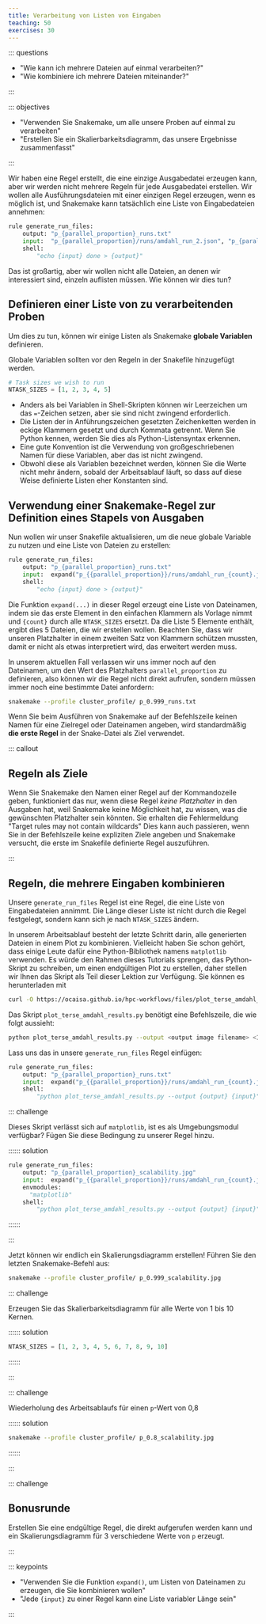 ```yaml
---
title: Verarbeitung von Listen von Eingaben
teaching: 50
exercises: 30
---
```



::: questions

- "Wie kann ich mehrere Dateien auf einmal verarbeiten?"
- "Wie kombiniere ich mehrere Dateien miteinander?"

:::

::: objectives

- "Verwenden Sie Snakemake, um alle unsere Proben auf einmal zu verarbeiten"
- "Erstellen Sie ein Skalierbarkeitsdiagramm, das unsere Ergebnisse zusammenfasst"

:::

Wir haben eine Regel erstellt, die eine einzige Ausgabedatei erzeugen kann, aber wir werden nicht mehrere Regeln für jede Ausgabedatei erstellen. Wir wollen alle Ausführungsdateien mit einer einzigen Regel erzeugen, wenn es möglich ist, und Snakemake kann tatsächlich eine Liste von Eingabedateien annehmen:

```python
rule generate_run_files:
    output: "p_{parallel_proportion}_runs.txt"
    input:  "p_{parallel_proportion}/runs/amdahl_run_2.json", "p_{parallel_proportion}/runs/amdahl_run_6.json"
    shell:
        "echo {input} done > {output}"
```

Das ist großartig, aber wir wollen nicht alle Dateien, an denen wir interessiert sind, einzeln auflisten müssen. Wie können wir dies tun?

## Definieren einer Liste von zu verarbeitenden Proben

Um dies zu tun, können wir einige Listen als Snakemake **globale Variablen** definieren.

Globale Variablen sollten vor den Regeln in der Snakefile hinzugefügt werden.

```python
# Task sizes we wish to run
NTASK_SIZES = [1, 2, 3, 4, 5]
```

- Anders als bei Variablen in Shell-Skripten können wir Leerzeichen um das `=`-Zeichen setzen, aber sie sind nicht zwingend erforderlich.
- Die Listen der in Anführungszeichen gesetzten Zeichenketten werden in eckige Klammern gesetzt und durch Kommata getrennt. Wenn Sie Python kennen, werden Sie dies als Python-Listensyntax erkennen.
- Eine gute Konvention ist die Verwendung von großgeschriebenen Namen für diese Variablen, aber das ist nicht zwingend.
- Obwohl diese als Variablen bezeichnet werden, können Sie die Werte nicht mehr ändern, sobald der Arbeitsablauf läuft, so dass auf diese Weise definierte Listen eher Konstanten sind.

## Verwendung einer Snakemake-Regel zur Definition eines Stapels von Ausgaben

Nun wollen wir unser Snakefile aktualisieren, um die neue globale Variable zu nutzen und eine Liste von Dateien zu erstellen:

```python
rule generate_run_files:
    output: "p_{parallel_proportion}_runs.txt"
    input:  expand("p_{{parallel_proportion}}/runs/amdahl_run_{count}.json", count=NTASK_SIZES)
    shell:
        "echo {input} done > {output}"
```

Die Funktion `expand(...)` in dieser Regel erzeugt eine Liste von Dateinamen, indem sie das erste Element in den einfachen Klammern als Vorlage nimmt und `{count}` durch alle `NTASK_SIZES` ersetzt. Da die Liste 5 Elemente enthält, ergibt dies 5 Dateien, die wir erstellen wollen. Beachten Sie, dass wir unseren Platzhalter in einem zweiten Satz von Klammern schützen mussten, damit er nicht als etwas interpretiert wird, das erweitert werden muss.

In unserem aktuellen Fall verlassen wir uns immer noch auf den Dateinamen, um den Wert des Platzhalters `parallel_proportion` zu definieren, also können wir die Regel nicht direkt aufrufen, sondern müssen immer noch eine bestimmte Datei anfordern:

```bash
snakemake --profile cluster_profile/ p_0.999_runs.txt
```

Wenn Sie beim Ausführen von Snakemake auf der Befehlszeile keinen Namen für eine Zielregel oder Dateinamen angeben, wird standardmäßig **die erste Regel** in der Snake-Datei als Ziel verwendet.

::: callout

## Regeln als Ziele

Wenn Sie Snakemake den Namen einer Regel auf der Kommandozeile geben, funktioniert das nur, wenn diese Regel *keine Platzhalter* in den Ausgaben hat, weil Snakemake keine Möglichkeit hat, zu wissen, was die gewünschten Platzhalter sein könnten. Sie erhalten die Fehlermeldung "Target rules may not contain wildcards" Dies kann auch passieren, wenn Sie in der Befehlszeile keine expliziten Ziele angeben und Snakemake versucht, die erste im Snakefile definierte Regel auszuführen.

:::

## Regeln, die mehrere Eingaben kombinieren

Unsere `generate_run_files` Regel ist eine Regel, die eine Liste von Eingabedateien annimmt. Die Länge dieser Liste ist nicht durch die Regel festgelegt, sondern kann sich je nach `NTASK_SIZES` ändern.

In unserem Arbeitsablauf besteht der letzte Schritt darin, alle generierten Dateien in einem Plot zu kombinieren. Vielleicht haben Sie schon gehört, dass einige Leute dafür eine Python-Bibliothek namens `matplotlib` verwenden. Es würde den Rahmen dieses Tutorials sprengen, das Python-Skript zu schreiben, um einen endgültigen Plot zu erstellen, daher stellen wir Ihnen das Skript als Teil dieser Lektion zur Verfügung. Sie können es herunterladen mit

```bash
curl -O https://ocaisa.github.io/hpc-workflows/files/plot_terse_amdahl_results.py
```

Das Skript `plot_terse_amdahl_results.py` benötigt eine Befehlszeile, die wie folgt aussieht:

```bash
python plot_terse_amdahl_results.py --output <output image filename> <1st input file> <2nd input file> ...
```

Lass uns das in unsere `generate_run_files` Regel einfügen:

```python
rule generate_run_files:
    output: "p_{parallel_proportion}_runs.txt"
    input:  expand("p_{{parallel_proportion}}/runs/amdahl_run_{count}.json", count=NTASK_SIZES)
    shell:
        "python plot_terse_amdahl_results.py --output {output} {input}"
```

::: challenge

Dieses Skript verlässt sich auf `matplotlib`, ist es als Umgebungsmodul verfügbar? Fügen Sie diese Bedingung zu unserer Regel hinzu.

:::::: solution

```python
rule generate_run_files:
    output: "p_{parallel_proportion}_scalability.jpg"
    input:  expand("p_{{parallel_proportion}}/runs/amdahl_run_{count}.json", count=NTASK_SIZES)
    envmodules:
      "matplotlib"
    shell:
        "python plot_terse_amdahl_results.py --output {output} {input}"
```

::::::

:::

Jetzt können wir endlich ein Skalierungsdiagramm erstellen! Führen Sie den letzten Snakemake-Befehl aus:

```bash
snakemake --profile cluster_profile/ p_0.999_scalability.jpg
```

::: challenge

Erzeugen Sie das Skalierbarkeitsdiagramm für alle Werte von 1 bis 10 Kernen.

:::::: solution

```python
NTASK_SIZES = [1, 2, 3, 4, 5, 6, 7, 8, 9, 10]
```

::::::

:::

::: challenge

Wiederholung des Arbeitsablaufs für einen `p`-Wert von 0,8

:::::: solution

```bash
snakemake --profile cluster_profile/ p_0.8_scalability.jpg
```

::::::

:::

::: challenge

## Bonusrunde

Erstellen Sie eine endgültige Regel, die direkt aufgerufen werden kann und ein Skalierungsdiagramm für 3 verschiedene Werte von `p` erzeugt.

:::

::: keypoints

- "Verwenden Sie die Funktion `expand()`, um Listen von Dateinamen zu erzeugen, die Sie kombinieren wollen"
- "Jede `{input}` zu einer Regel kann eine Liste variabler Länge sein"

:::


